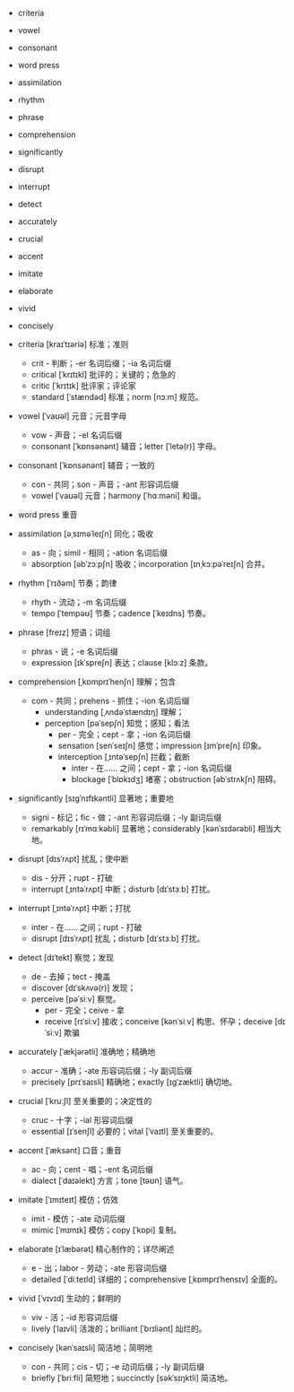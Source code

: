 
- criteria
- vowel
- consonant
- word press
- assimilation
- rhythm
- phrase
- comprehension
- significantly
- disrupt
- interrupt
- detect
- accurately
- crucial
- accent
- imitate
- elaborate
- vivid
- concisely


- criteria [kraɪˈtɪəriə] 标准；准则
    - crit - 判断；-er 名词后缀；-ia 名词后缀
    - critical [ˈkrɪtɪkl] 批评的；关键的；危急的
    - critic [ˈkrɪtɪk] 批评家；评论家
    - standard [ˈstændəd] 标准；norm [nɔːm] 规范。
- vowel [ˈvaʊəl] 元音；元音字母
    - vow - 声音；-el 名词后缀
    - consonant [ˈkɒnsənənt] 辅音；letter [ˈletə(r)] 字母。
- consonant [ˈkɒnsənənt] 辅音；一致的
    - con - 共同；son - 声音；-ant 形容词后缀
    - vowel [ˈvaʊəl] 元音；harmony [ˈhɑːməni] 和谐。
- word press 重音
- assimilation [əˌsɪməˈleɪʃn] 同化；吸收
    - as - 向；simil - 相同；-ation 名词后缀
    - absorption [əbˈzɔːpʃn] 吸收；incorporation [ɪnˌkɔːpəˈreɪʃn] 合并。
- rhythm [ˈrɪðəm] 节奏；韵律
    - rhyth - 流动；-m 名词后缀
    - tempo [ˈtempəʊ] 节奏；cadence [ˈkeɪdns] 节奏。
- phrase [freɪz] 短语；词组
    - phras - 说；-e 名词后缀
    - expression [ɪkˈspreʃn] 表达；clause [klɔːz] 条款。
- comprehension [ˌkɒmprɪˈhenʃn] 理解；包含
    - com - 共同；prehens - 抓住；-ion 名词后缀
	    - understanding [ˌʌndəˈstændɪŋ] 理解；
	    - perception [pəˈsepʃn] 知觉；感知；看法
		    - per - 完全；cept - 拿；-ion 名词后缀
		    - sensation [senˈseɪʃn] 感觉；impression [ɪmˈpreʃn] 印象。
	    	- interception [ˌɪntəˈsepʃn] 拦截；截断
	    	    - inter - 在…… 之间；cept - 拿；-ion 名词后缀
	    	    - blockage [ˈblɒkɪdʒ] 堵塞；obstruction [əbˈstrʌkʃn] 阻碍。
- significantly [sɪɡˈnɪfɪkəntli] 显著地；重要地
    - signi - 标记；fic - 做；-ant 形容词后缀；-ly 副词后缀
    - remarkably [rɪˈmɑːkəbli] 显著地；considerably [kənˈsɪdərəbli] 相当大地。
- disrupt [dɪsˈrʌpt] 扰乱；使中断
    - dis - 分开；rupt - 打破
    - interrupt [ˌɪntəˈrʌpt] 中断；disturb [dɪˈstɜːb] 打扰。
- interrupt [ˌɪntəˈrʌpt] 中断；打扰
    - inter - 在…… 之间；rupt - 打破
    - disrupt [dɪsˈrʌpt] 扰乱；disturb [dɪˈstɜːb] 打扰。
- detect [dɪˈtekt] 察觉；发现
    - de - 去掉；tect - 掩盖
    - discover [dɪˈskʌvə(r)] 发现；
	 - perceive [pəˈsiːv] 察觉。
		 - per - 完全；ceive - 拿
		 - receive [rɪˈsiːv] 接收；conceive [kənˈsiːv] 构思、怀孕；deceive [dɪˈsiːv] 欺骗
- accurately [ˈækjərətli] 准确地；精确地
    - accur - 准确；-ate 形容词后缀；-ly 副词后缀
    - precisely [prɪˈsaɪsli] 精确地；exactly [ɪɡˈzæktli] 确切地。
- crucial [ˈkruːʃl] 至关重要的；决定性的
    - cruc - 十字；-ial 形容词后缀
    - essential [ɪˈsenʃl] 必要的；vital [ˈvaɪtl] 至关重要的。
- accent [ˈæksənt] 口音；重音
    - ac - 向；cent - 唱；-ent 名词后缀
    - dialect [ˈdaɪəlekt] 方言；tone [təʊn] 语气。
- imitate [ˈɪmɪteɪt] 模仿；仿效
    - imit - 模仿；-ate 动词后缀
    - mimic [ˈmɪmɪk] 模仿；copy [ˈkɒpi] 复制。
- elaborate [ɪˈlæbərət] 精心制作的；详尽阐述
    - e - 出；labor - 劳动；-ate 形容词后缀
    - detailed [ˈdiːteɪld] 详细的；comprehensive [ˌkɒmprɪˈhensɪv] 全面的。
- vivid [ˈvɪvɪd] 生动的；鲜明的
    - viv - 活；-id 形容词后缀
    - lively [ˈlaɪvli] 活泼的；brilliant [ˈbrɪliənt] 灿烂的。
- concisely [kənˈsaɪsli] 简洁地；简明地
    - con - 共同；cis - 切；-e 动词后缀；-ly 副词后缀
    - briefly [ˈbriːfli] 简短地；succinctly [səkˈsɪŋktli] 简洁地。
